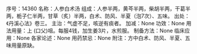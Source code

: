 序号：14360
名称：人参白术汤
组成：人参半两，黄芩半两，柴胡半两，干葛半两，栀子仁半两，甘草（炙）半两，白术、防风、半夏（泡7次）、五味。
出处：《丹溪心法》卷三。
主治：气虚不足，咳逆有痰者。
加减：None
功效：None
用法用量：上 (口父)咀。每服4钱，加生姜3片，水煎服。
制备方法：None
临床应用：None
各家论述：None
用药禁忌：None
附注：方中白术、防风、半夏、五味用量原缺。

